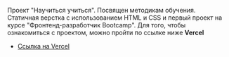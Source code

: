 Проект "Научиться учиться". 
Посвящен методикам обучения. 
Статичная верстка с использованием HTML и CSS и первый проект на курсе "Фронтенд-разработчик Bootcamp".
Для того, чтобы ознакомиться с проектом, можно пройти по ссылке ниже
**Vercel**

* [Ссылка на Vercel](https://how-to-learn-bootcamp.vercel.app/) 
